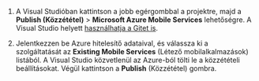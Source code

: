 
1. A Visual Studióban kattintson a jobb egérgombbal a projektre, majd a **Publish (Közzététel)** > **Microsoft Azure Mobile Services** lehetőségre. A Visual Studio helyett [használhatja a Gitet is](../articles/mobile-services/mobile-services-dotnet-backend-store-code-source-control.md).

2. Jelentkezzen be Azure hitelesítő adataival, és válassza ki a szolgáltatását az **Existing Mobile Services** (Létező mobilalkalmazások) listából. A Visual Studio közvetlenül az Azure-ból tölti le a közzétételi beállításokat. Végül kattintson a **Publish** (Közzététel) gombra.


<!--HONumber=Sep16_HO4-->


